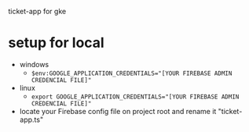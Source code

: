 ticket-app for gke

# setup for local

- windows
  - ```$env:GOOGLE_APPLICATION_CREDENTIALS="[YOUR FIREBASE ADMIN CREDENCIAL FILE]"```
- linux
  - ```export GOOGLE_APPLICATION_CREDENTIALS="[YOUR FIREBASE ADMIN CREDENCIAL FILE]"```
- locate your Firebase config file on project root and rename it "ticket-app.ts"
